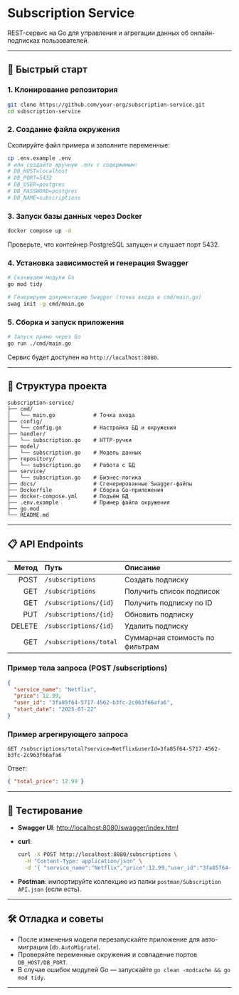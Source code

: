 # Subscription Service

REST-сервис на Go для управления и агрегации данных об онлайн-подписках пользователей.

---

## 🚀 Быстрый старт

### 1. Клонирование репозитория

```bash
git clone https://github.com/your-org/subscription-service.git
cd subscription-service
```

### 2. Создание файла окружения

Скопируйте файл примера и заполните переменные:

```bash
cp .env.example .env
# или создайте вручную .env с содержимым:
# DB_HOST=localhost
# DB_PORT=5432
# DB_USER=postgres
# DB_PASSWORD=postgres
# DB_NAME=subscriptions
```

### 3. Запуск базы данных через Docker

```bash
docker compose up -d
```

Проверьте, что контейнер PostgreSQL запущен и слушает порт 5432.

### 4. Установка зависимостей и генерация Swagger

```bash
# Скачиваем модули Go
go mod tidy

# Генерируем документацию Swagger (точка входа в cmd/main.go)
swag init -g cmd/main.go
```

### 5. Сборка и запуск приложения

```bash
# Запуск прямо через Go
go run ./cmd/main.go
```

Сервис будет доступен на `http://localhost:8080`.

---

## 📂 Структура проекта

```
subscription-service/
├── cmd/
│   └── main.go            # Точка входа
├── config/
│   └── config.go          # Настройка БД и окружения
├── handler/
│   └── subscription.go    # HTTP-ручки
├── model/
│   └── subscription.go    # Модель данных
├── repository/
│   └── subscription.go    # Работа с БД
├── service/
│   └── subscription.go    # Бизнес-логика
├── docs/                  # Сгенерированные Swagger-файлы
├── Dockerfile             # Сборка Go-приложения
├── docker-compose.yml     # Подъём БД
├── .env.example           # Пример файла окружения
├── go.mod
└── README.md
```

---

## 📋 API Endpoints

|  Метод | Путь                   | Описание                        |
| -----: | :--------------------- | :------------------------------ |
|   POST | `/subscriptions`       | Создать подписку                |
|    GET | `/subscriptions`       | Получить список подписок        |
|    GET | `/subscriptions/{id}`  | Получить подписку по ID         |
|    PUT | `/subscriptions/{id}`  | Обновить подписку               |
| DELETE | `/subscriptions/{id}`  | Удалить подписку                |
|    GET | `/subscriptions/total` | Суммарная стоимость по фильтрам |

### Пример тела запроса (POST /subscriptions)

```json
{
  "service_name": "Netflix",
  "price": 12.99,
  "user_id": "3fa85f64-5717-4562-b3fc-2c963f66afa6",
  "start_date": "2025-07-22"
}
```

### Пример агрегирующего запроса

```
GET /subscriptions/total?service=Netflix&userId=3fa85f64-5717-4562-b3fc-2c963f66afa6
```

Ответ:

```json
{ "total_price": 12.99 }
```

---

## 🔧 Тестирование

* **Swagger UI**: [http://localhost:8080/swagger/index.html](http://localhost:8080/swagger/index.html)

* **curl**:

  ```bash
  curl -X POST http://localhost:8080/subscriptions \
    -H "Content-Type: application/json" \
    -d '{ "service_name":"Netflix","price":12.99,"user_id":"3fa85f64-5717-4562-b3fc-2c963f66afa6","start_date":"2025-07-22" }'
  ```

* **Postman**: импортируйте коллекцию из папки `postman/Subscription API.json` (если есть).

---

## 🛠️ Отладка и советы

* После изменения модели перезапускайте приложение для авто-миграции (`db.AutoMigrate`).
* Проверяйте переменные окружения и совпадение портов `DB_HOST/DB_PORT`.
* В случае ошибок модулей Go — запускайте `go clean -modcache && go mod tidy`.

---
